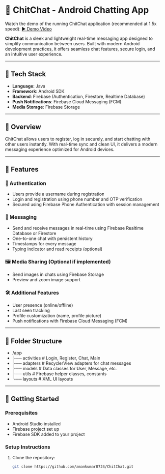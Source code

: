 # 💬 ChitChat - Android Chatting App
 
Watch the demo of the running ChitChat application (recommended at 1.5x speed): [▶️ Demo Video](https://github.com/amankumar0724/ChitChat/assets/128999710/3b2d484b-f809-480e-87e1-7da12d42e339)

**ChitChat** is a sleek and lightweight real-time messaging app designed to simplify communication between users. Built with modern Android development practices, it offers seamless chat features, secure login, and an intuitive user experience.

---

## 📱 Tech Stack

- **Language**: Java  
- **Framework**: Android SDK  
- **Backend**: Firebase (Authentication, Firestore, Realtime Database)  
- **Push Notifications**: Firebase Cloud Messaging (FCM)  
- **Media Storage**: Firebase Storage  

---

## 🚀 Overview

ChitChat allows users to register, log in securely, and start chatting with other users instantly. With real-time sync and clean UI, it delivers a modern messaging experience optimized for Android devices.

---

## 🔑 Features

### 👤 Authentication

- Users provide a username during registration
- Login and registration using phone number and OTP verification  
- Secured using Firebase Phone Authentication with session management 

### 💬 Messaging

- Send and receive messages in real-time using Firebase Realtime Database or Firestore  
- One-to-one chat with persistent history  
- Timestamps for every message  
- Typing indicator and read receipts (optional)

### 🖼️ Media Sharing (Optional if implemented)

- Send images in chats using Firebase Storage  
- Preview and zoom image support

### 🛠️ Additional Features

- User presence (online/offline)  
- Last seen tracking  
- Profile customization (name, profile picture)  
- Push notifications with Firebase Cloud Messaging (FCM)

---

## 📂 Folder Structure

- /app
- ├── activities # Login, Register, Chat, Main
- ├── adapters # RecyclerView adapters for chat messages
- ├── models # Data classes for User, Message, etc.
- ├── utils # Firebase helper classes, constants
- └── layouts # XML UI layouts


---

## 🧪 Getting Started

### Prerequisites

- Android Studio installed  
- Firebase project set up  
- Firebase SDK added to your project  

### Setup Instructions

1. Clone the repository:
   ```bash
   git clone https://github.com/amankumar0724/ChitChat.git

